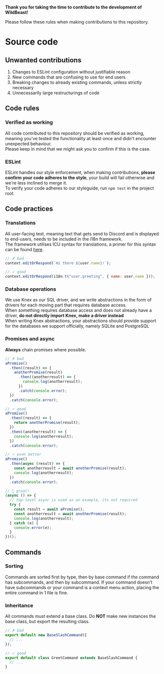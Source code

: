 **Thank you for taking the time to contribute to the development of WildBeast!**

Please follow these rules when making contributions to this repository.

# Source code

## Unwanted contributions

1. Changes to ESLint configuration without justifiable reason
2. New commands that are confusing to use for end users
3. Breaking changes to already existing commands, unless strictly necessary
4. Unnecessarily large restructurings of code

## Code rules

### Verified as working

All code contributed to this repository should be verified as working, meaning you've tested the functionality at least once and didn't encounter unexpected behaviour.  
Please keep in mind that we might ask you to confirm if this is the case.

### ESLint

ESLint handles our style enforcement, when making contributions, **please confirm your code adheres to the style**, your build will fail otherwise and we're less inclined to merge it.  
To verify your code adheres to our styleguide, run `npm test` in the project root.

## Code practices

### Translations

All user-facing text, meaning text that gets send to Discord and is displayed to end-users, needs to be included in the i18n framework.  
The framework utilises ICU syntax for translations, a primer for this syntax can be found [here](https://formatjs.io/docs/core-concepts/icu-syntax).

```js
// ✗ bad
context.editOrRespond(`Hi there ${user.name}!`);
```

```js
// ✓ good
context.editOrRespond(i18n.t("user.greeting", { name: user.name }));
```

### Database operations

We use Knex as our SQL driver, and we write abstractions in the form of drivers for each moving part that requires database access.  
When something requires database access and does not already have a driver, **do not directly import Knex, make a driver instead**  
When writing Knex abstractions, your abstractions should provide support for the databases we support officially, namely SQLite and PostgreSQL

### Promises and async

**Always** chain promises where possible.

```js
// ✗ bad
aPromise()
  .then((result) => {
    anotherPromise(result)
      .then((anotherresult) => {
        console.log(anotherresult);
      })
      .catch(console.error);
  })
  .catch(console.error);
```

```js
// ✓ good
aPromise()
  .then((result) => {
    return anotherPromise(result);
  })
  .then((anotherresult) => {
    console.log(anotherresult);
  })
  .catch(console.error);
```

```js
// ✓ even better
aPromise()
  .then(async (result) => {
    const anotherresult = await anotherPromise(result);
    console.log(anotherresult);
  })
  .catch(console.error);
```

```js
// 💯 great!
(async () => {
  // top-level async is used as an example, its not required
  try {
    const result = await aPromise();
    const anotherresult = await anotherPromise(result);
    console.log(anotherresult);
  } catch (e) {
    console.error(e);
  }
})();
```

## Commands

### Sorting

Commands are sorted first by type, then by base command if the command has subcommands, and then by subcommand.
If your command doesn't have subcommands or your command is a context menu action, placing the entire command in 1 file is fine.

### Inheritance

All commands must extend a base class. Do **NOT** make new instances the base class, but export the resulting class.

```ts
// ✗ bad
export default new BaseSlashCommand({
  // ...
});
```

```ts
// ✓ good
export default class GreetCommand extends BaseSlashCommand {
  // ...
}
```
